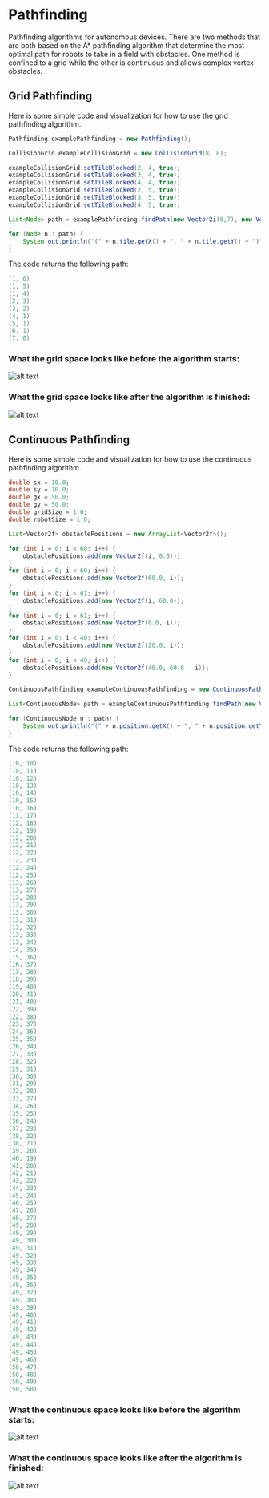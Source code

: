 # Pathfinding

Pathfinding algorithms for autonomous devices. There are two methods that are both based on the A* pathfinding algorithm that determine the most optimal path for robots to take in a field with obstacles. One method is confined to a grid while the other is continuous and allows complex vertex obstacles. 

## Grid Pathfinding

Here is some simple code and visualization for how to use the grid pathfinding algorithm.

```java
Pathfinding examplePathfinding = new Pathfinding();

CollisionGrid exampleCollisionGrid = new CollisionGrid(8, 8);

exampleCollisionGrid.setTileBlocked(2, 4, true);
exampleCollisionGrid.setTileBlocked(3, 4, true);
exampleCollisionGrid.setTileBlocked(4, 4, true);
exampleCollisionGrid.setTileBlocked(2, 5, true);
exampleCollisionGrid.setTileBlocked(3, 5, true);
exampleCollisionGrid.setTileBlocked(4, 5, true);

List<Node> path = examplePathfinding.findPath(new Vector2i(0,7), new Vector2i(7, 0), exampleCollisionGrid);

for (Node n : path) {
    System.out.println("(" + n.tile.getX() + ", " + n.tile.getY() + ")");
}
```

The code returns the following path:
```java
(1, 6)
(1, 5)
(1, 4)
(2, 3)
(3, 2)
(4, 1)
(5, 1)
(6, 1)
(7, 0)
```

### What the grid space looks like before the algorithm starts:

![alt text](https://github.com/vmalepati1/Pathfinding/blob/master/images/GridPathfindingBefore.png "The grid space before the algorithm starts.")

### What the grid space looks like after the algorithm is finished:

![alt text](https://github.com/vmalepati1/Pathfinding/blob/master/images/GridPathfindingAfter.png "The grid space after the algorithm starts.")

## Continuous Pathfinding

Here is some simple code and visualization for how to use the continuous pathfinding algorithm.

```java
double sx = 10.0;
double sy = 10.0;
double gx = 50.0;
double gy = 50.0;
double gridSize = 1.0;
double robotSize = 1.0;

List<Vector2f> obstaclePositions = new ArrayList<Vector2f>();

for (int i = 0; i < 60; i++) {
    obstaclePositions.add(new Vector2f(i, 0.0));
}
for (int i = 0; i < 60; i++) {
    obstaclePositions.add(new Vector2f(60.0, i));
}
for (int i = 0; i < 61; i++) {
    obstaclePositions.add(new Vector2f(i, 60.0));
}
for (int i = 0; i < 61; i++) {
    obstaclePositions.add(new Vector2f(0.0, i));
}
for (int i = 0; i < 40; i++) {
    obstaclePositions.add(new Vector2f(20.0, i));
}
for (int i = 0; i < 40; i++) {
    obstaclePositions.add(new Vector2f(40.0, 60.0 - i));
}

ContinuousPathfinding exampleContinuousPathfinding = new ContinuousPathfinding();

List<ContinuousNode> path = exampleContinuousPathfinding.findPath(new Vector2f(sx, sy), new Vector2f(gx, gy), obstaclePositions, gridSize, robotSize);

for (ContinuousNode n : path) {
    System.out.println("(" + n.position.getX() + ", " + n.position.getY() + ")");
}
```

The code returns the following path:
```java
(10, 10)
(10, 11)
(10, 12)
(10, 13)
(10, 14)
(10, 15)
(10, 16)
(11, 17)
(12, 18)
(12, 19)
(12, 20)
(12, 21)
(12, 22)
(12, 23)
(12, 24)
(12, 25)
(13, 26)
(13, 27)
(13, 28)
(13, 29)
(13, 30)
(13, 31)
(13, 32)
(13, 33)
(13, 34)
(14, 35)
(15, 36)
(16, 37)
(17, 38)
(18, 39)
(19, 40)
(20, 41)
(21, 40)
(22, 39)
(22, 38)
(23, 37)
(24, 36)
(25, 35)
(26, 34)
(27, 33)
(28, 32)
(29, 31)
(30, 30)
(31, 29)
(32, 28)
(33, 27)
(34, 26)
(35, 25)
(36, 24)
(37, 23)
(38, 22)
(38, 21)
(39, 20)
(40, 19)
(41, 20)
(42, 21)
(43, 22)
(44, 23)
(45, 24)
(46, 25)
(47, 26)
(48, 27)
(49, 28)
(49, 29)
(49, 30)
(49, 31)
(49, 32)
(49, 33)
(49, 34)
(49, 35)
(49, 36)
(49, 37)
(49, 38)
(49, 39)
(49, 40)
(49, 41)
(49, 42)
(49, 43)
(49, 44)
(49, 45)
(49, 46)
(50, 47)
(50, 48)
(50, 49)
(50, 50)
```

### What the continuous space looks like before the algorithm starts:

![alt text](https://github.com/vmalepati1/Pathfinding/blob/master/images/ContinuousPathfindingBefore.png "The continuous space before the algorithm starts.")

### What the continuous space looks like after the algorithm is finished:

![alt text](https://github.com/vmalepati1/Pathfinding/blob/master/images/ContinuousPathfindingAfter.png "The continuous space after the algorithm starts.")
